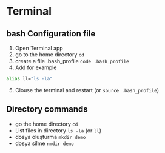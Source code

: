 # Terminal

## bash Configuration file

1. Open Terminal app
2. go to the home directory `cd`
3. create a file .bash_profile `code .bash_profile`
4. Add for example

```bash
alias ll="ls -la"
```

5. Clouse the terminal and restart (or `source .bash_profile`)

## Directory commands

- go the home directory `cd`
- List files in directory `ls -la` (or `ll`)
- dosya oluşturma `mkdir demo`
- dosya silme `rmdir demo`
